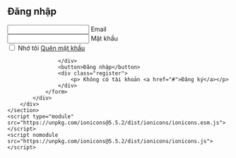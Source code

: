 <!DOCTYPE html>
<html lang="en">
<head>
  <link rel="stylesheet" href="index.css">
  <title> đăng nhập </title>
</head>
<body>
    <section>
        <div class="form-box">
            <div class="form-value">
                <form action="">
                    <h2> Đăng nhập </h2>
                    <div class="inputbox">
                        <ion-icon name="mail-outline"></ion-icon>
                        <input type="email" required>
                        <label for="">Email</label>
                    </div>
                    <div class="inputbox">
                        <ion-icon name="lock-closed-outline"></ion-icon>
                        <input type="password" required>
                        <label for=""> Mật khẩu </label>
                    </div>
                    <div class="forget">
                        <label for=""><input type="checkbox"> Nhớ tôi  <a href="#"> Quên mật khẩu</a></label>
                      
                    </div>
                    <button>Đăng nhập</button>
                    <div class="register">
                        <p> Không có tài khoản <a href="#">Đăng ký</a></p>
                    </div>
                </form>
            </div>
        </div>
    </section>
    <script type="module" src="https://unpkg.com/ionicons@5.5.2/dist/ionicons/ionicons.esm.js"></script>
    <script nomodule src="https://unpkg.com/ionicons@5.5.2/dist/ionicons/ionicons.js"></script>
</body>
</html>
